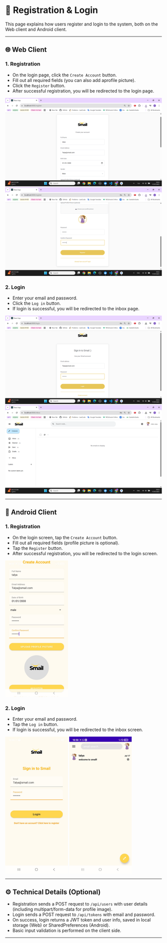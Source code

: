 # 📝 Registration & Login

This page explains how users register and login to the system, both on the Web client and Android client.

---

## 🌐 Web Client

### 1. Registration

- On the login page, click the `Create Account` button.
- Fill out all required fields (you can also add aprofile picture).
- Click the `Register` button.
- After successful registration, you will be redirected to the login page.

![web_registration_example](images/web_reg_1.png)
![](images/web_reg_2.png)

### 2. Login

- Enter your email and password.
- Click the `Log in` button.
- If login is successful, you will be redirected to the inbox page.

![web_login_example](images/login_web.png)
![first_inbox](images/first_inbox_web.png)

---

## 📱 Android Client

### 1. Registration

- On the login screen, tap the `Create Account` button.
- Fill out all required fields (profile picture is optional).
- Tap the `Register` button.
- After successful registration, you will be redirected to the login screen.

<img src="images/app_register.jpg" width="40%">

### 2. Login

- Enter your email and password.
- Tap the `Log in` button.
- If login is successful, you will be redirected to the inbox screen.

<img src="images/app_login.jpg" width="40%">
<img src="images/app_first_inbox.jpg" width="40%">

---

## ⚙️ Technical Details (Optional)

- Registration sends a POST request to `/api/users` with user details (including multipart/form-data for profile image).
- Login sends a POST request to `/api/tokens` with email and password.
- On success, login returns a JWT token and user info, saved in local storage (Web) or SharedPreferences (Android).
- Basic input validation is performed on the client side.

---
